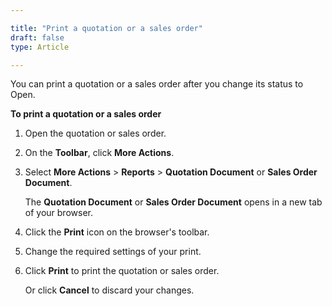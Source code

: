 ```yaml
---

title: "Print a quotation or a sales order"
draft: false
type: Article

---
```


You can print a quotation or a sales order after you change its status to Open.

**To print a quotation or a sales order**

1. Open the quotation or sales order.

2. On the **Toolbar**, click **More Actions**.

3. Select **More Actions** > **Reports** > **Quotation Document** or **Sales Order Document**.

    The **Quotation Document** or **Sales Order Document** opens in a new tab of your browser.

4. Click the **Print** icon on the browser's toolbar.

5. Change the required settings of your print.

6. Click **Print** to print the quotation or sales order.

    Or click **Cancel** to discard your changes.

​